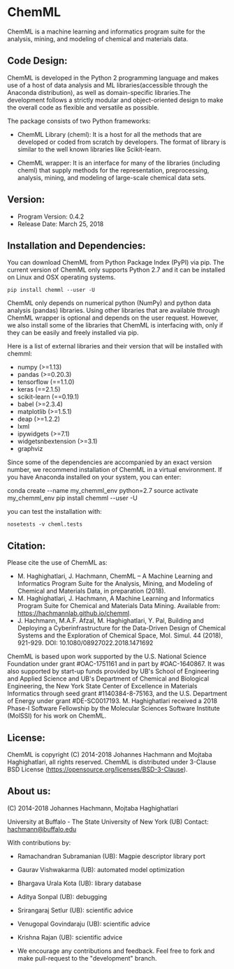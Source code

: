 # ChemML
ChemML is a machine learning and informatics program suite for the analysis, mining, and modeling of chemical and materials data.


## Code Design:
ChemML is developed in the Python 2 programming language and makes use of a host of data analysis and ML libraries(accessible through the Anaconda distribution), as well as domain-specific libraries.The development follows a strictly modular and object-oriented design to make the overall code as flexible and versatile as possible.

The package consists of two Python frameworks:

- ChemML Library (cheml):
   It is a host for all the methods that are developed or coded from scratch by developers. The format of library is similar to the well known libraries like Scikit-learn.

- ChemML wrapper:
   It is an interface for many of the libraries (including cheml) that supply methods for the representation, preprocessing, analysis, mining, and modeling of large-scale chemical data sets.


## Version:
- Program Version: 0.4.2
- Release Date: March 25, 2018

## Installation and Dependencies:
You can download ChemML from Python Package Index (PyPI) via pip. The current version of ChemML only supports Python 2.7
and it can be installed on Linux and OSX operating systems.

    pip install chemml --user -U

ChemML only depends on numerical python (NumPy) and python data analysis (pandas) libraries. Using other libraries
that are available through ChemML wrapper is optional and depends on the user request. However, we also install some of the libraries
that ChemML is interfacing with, only if they can be easily and freely installed via pip.

Here is a list of external libraries and their version that will be installed with chemml:
   - numpy (>=1.13)
   - pandas (>=0.20.3)
   - tensorflow (==1.1.0)
   - keras (==2.1.5)
   - scikit-learn (==0.19.1)
   - babel (>=2.3.4)
   - matplotlib (>=1.5.1)
   - deap (>=1.2.2)
   - lxml
   - ipywidgets (>=7.1)
   - widgetsnbextension (>=3.1)
   - graphviz

Since some of the dependencies are accompanied by an exact version number, we recommend installation of ChemML in a virtual environment.
If you have Anaconda installed on your system, you can enter:

   conda create --name my_chemml_env python=2.7
   source activate my_chemml_env
   pip install chemml --user -U

you can test the installation with:

    nosetests -v cheml.tests

## Citation:
Please cite the use of ChemML as:


   - M. Haghighatlari, J. Hachmann, ChemML – A Machine Learning and Informatics Program Suite for the Analysis, Mining, and Modeling of Chemical and Materials Data, in preparation (2018).
   - M. Haghighatlari, J. Hachmann, A Machine Learning and Informatics Program Suite for Chemical and Materials Data Mining. Available from: https://hachmannlab.github.io/chemml.
   - J. Hachmann, M.A.F. Afzal, M. Haghighatlari, Y. Pal, Building and Deploying a Cyberinfrastructure for the Data-Driven Design of Chemical Systems and the Exploration of Chemical Space, Mol. Simul. 44 (2018), 921-929. DOI: 10.1080/08927022.2018.1471692

ChemML is based upon work supported by the U.S. National Science Foundation under grant #OAC-1751161 and in part by #OAC-1640867. It was also supported by start-up funds provided by UB's School of Engineering and Applied Science and UB's Department of Chemical and Biological Engineering, the New York State Center of Excellence in Materials Informatics through seed grant #1140384-8-75163, and the U.S. Department of Energy under grant #DE-SC0017193. M. Haghighatlari received a 2018 Phase-I Software Fellowship by the Molecular Sciences Software Institute (MolSSI) for his work on ChemML.


## License:
ChemML is copyright (C) 2014-2018 Johannes Hachmann and Mojtaba Haghighatlari, all rights reserved.
ChemML is distributed under 3-Clause BSD License (https://opensource.org/licenses/BSD-3-Clause).

## About us:

(C) 2014-2018 Johannes Hachmann, Mojtaba Haghighatlari

University at Buffalo - The State University of New York (UB)
Contact: hachmann@buffalo.edu


With contributions by:

- Ramachandran Subramanian (UB): Magpie descriptor library port
- Gaurav Vishwakarma (UB): automated model optimization
- Bhargava Urala Kota (UB): library database
- Aditya Sonpal (UB): debugging
- Srirangaraj Setlur (UB): scientific advice
- Venugopal Govindaraju (UB): scientific advice
- Krishna Rajan (UB): scientific advice

- We encourage any contributions and feedback. Feel free to fork and make pull-request to the "development" branch.



